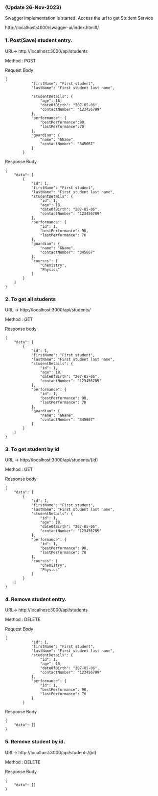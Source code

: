 ### (Update 26-Nov-2023)
Swagger implementation is started. Access the url to get Student Service

http://localhost:4000/swagger-ui/index.html#/



### 1. Post(Save) student entry.

URL-> http://localhost:3000/api/students

Method : POST

Request Body
```
{
            "firstName": "First student",
            "lastName": "First student last name",
            
            "studentDetails": {
                "age": 18,
                "dateOfBirth": "207-05-06",
                "contactNumber": "123456789"
            },
            "performance": {
                "bestPerformance":90,
                "lastPerformance":70
            },
            "guardian": {
                "name": "GName",
                "contactNumber": "345667"
            }
        }
```

Response Body

```
{
    "data": [
        {
            "id": 1,
            "firstName": "First student",
            "lastName": "First student last name",
            "studentDetails": {
                "id": 1,
                "age": 18,
                "dateOfBirth": "207-05-06",
                "contactNumber": "123456789"
            },
            "performance": {
                "id": 1,
                "bestPerformance": 90,
                "lastPerformance": 70
            },
            "guardian": {
                "name": "GName",
                "contactNumber": "345667"
            },
            "courses": [
                "Chemistry",
                "Physics"
            ]
        }
    ]
}
```



### 2. To get all students
 
URL -> http://localhost:3000/api/students/

Method : GET

Response body
```
{
    "data": [
        {
            "id": 1,
            "firstName": "First student",
            "lastName": "First student last name",
            "studentDetails": {
                "id": 1,
                "age": 18,
                "dateOfBirth": "207-05-06",
                "contactNumber": "123456789"
            },
            "performance": {
                "id": 1,
                "bestPerformance": 90,
                "lastPerformance": 70
            },
            "guardian": {
                "name": "GName",
                "contactNumber": "345667"
            }
        }
    ]
}
```

### 3. To get student by id

URL -> http://localhost:3000/api/students/{id}

Method : GET

Response body
```
{
    "data": [
        {
            "id": 1,
            "firstName": "First student",
            "lastName": "First student last name",
            "studentDetails": {
                "id": 1,
                "age": 18,
                "dateOfBirth": "207-05-06",
                "contactNumber": "123456789"
            },
            "performance": {
                "id": 1,
                "bestPerformance": 90,
                "lastPerformance": 70
            },
            "courses": [
                "Chemistry",
                "Physics"
            ]
        }
    ]
}
```


### 4. Remove student entry.

URL-> http://localhost:3000/api/students

Method : DELETE

Request Body
```
{
            "id": 1,
            "firstName": "First student",
            "lastName": "First student last name",
            "studentDetails": {
                "id": 1,
                "age": 18,
                "dateOfBirth": "207-05-06",
                "contactNumber": "123456789"
            },
            "performance": {
                "id": 1,
                "bestPerformance": 90,
                "lastPerformance": 70
            }
        }
```

Response Body

```
{
    "data": []
}
```


### 5. Remove student by id.

URL-> http://localhost:3000/api/students/{id}

Method : DELETE

Response Body

```
{
    "data": []
}
```





